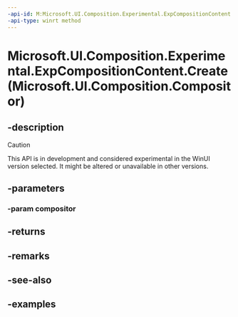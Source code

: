 ```yaml
---
-api-id: M:Microsoft.UI.Composition.Experimental.ExpCompositionContent.Create(Microsoft.UI.Composition.Compositor)
-api-type: winrt method
---
```


# Microsoft.UI.Composition.Experimental.ExpCompositionContent.Create(Microsoft.UI.Composition.Compositor)

<!--
public static Microsoft.UI.Composition.Experimental.ExpCompositionContent Create (Microsoft.UI.Composition.Compositor compositor);
-->

## -description

> [!CAUTION]
> This API is in development and considered experimental in the WinUI version selected. It might be altered or unavailable in other versions.

## -parameters

### -param compositor

## -returns

## -remarks

## -see-also

## -examples
